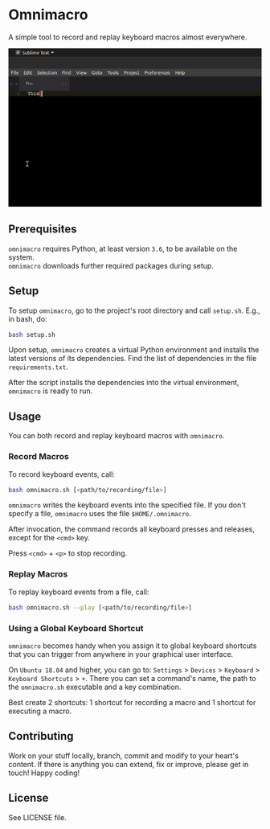 # Omnimacro
A simple tool to record and replay keyboard macros almost everywhere.

![](res/screen-example.gif)


## Prerequisites
`omnimacro` requires Python, at least version `3.6`, to be available on the system.  
`omnimacro` downloads further required packages during setup.


## Setup
To setup `omnimacro`, go to the project's root directory and call `setup.sh`. E.g., in bash, do:
```bash
bash setup.sh
```

Upon setup, `omnimacro` creates a virtual Python environment and installs the latest versions of its
dependencies. Find the list of dependencies in the file `requirements.txt`.

After the script installs the dependencies into the virtual environment, `omnimacro` is ready to
run.


## Usage
You can both record and replay keyboard macros with `omnimacro`.

### Record Macros
To record keyboard events, call:
```bash
bash omnimacro.sh [<path/to/recording/file>]
```
`omnimacro` writes the keyboard events into the specified file. If you don't specify a file,
`omnimacro` uses the file `$HOME/.omnimacro`.

After invocation, the command records all keyboard presses and releases, except for the `<cmd>` key.

Press `<cmd>` + `<p>` to stop recording.

### Replay Macros
To replay keyboard events from a file, call:
```bash
bash omnimacro.sh --play [<path/to/recording/file>]
```

### Using a Global Keyboard Shortcut
`omnimacro` becomes handy when you assign it to global keyboard shortcuts that you can trigger from
anywhere in your graphical user interface.

On `Ubuntu 18.04` and higher, you can go to:
`Settings` > `Devices` > `Keyboard` > `Keyboard Shortcuts` > `+`.
There you can set a command's name, the path to the `omnimacro.sh` executable and a key
combination.

Best create 2 shortcuts: 1 shortcut for recording a macro and 1 shortcut for executing a macro.


## Contributing
Work on your stuff locally, branch, commit and modify to your heart's content.
If there is anything you can extend, fix or improve, please get in touch!
Happy coding!


## License
See LICENSE file.
